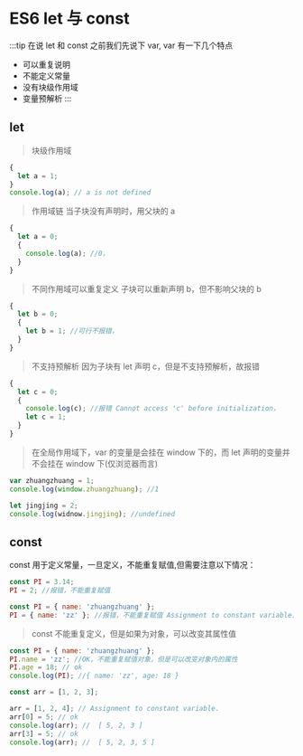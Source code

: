 # ES6 let 与 const

:::tip
在说 let 和 const 之前我们先说下 var, var 有一下几个特点

- 可以重复说明
- 不能定义常量
- 没有块级作用域
- 变量预解析
  :::

## let

> 块级作用域

```js
{
  let a = 1;
}
console.log(a); // a is not defined
```

> 作用域链 当子块没有声明时，用父块的 a

```js
{
  let a = 0;
  {
    console.log(a); //0，
  }
}
```

> 不同作用域可以重复定义
> 子块可以重新声明 b，但不影响父块的 b

```js
{
  let b = 0;
  {
    let b = 1; //可行不报错，
  }
}
```

> 不支持预解析
> 因为子块有 let 声明 c，但是不支持预解析，故报错

```js
{
  let c = 0;
  {
    console.log(c); //报错 Cannot access 'c' before initialization，
    let c = 1;
  }
}
```

> 在全局作用域下，var 的变量是会挂在 window 下的，而 let 声明的变量并不会挂在 window 下(仅浏览器而言)

```js
var zhuangzhuang = 1;
console.log(window.zhuangzhuang); //1

let jingjing = 2;
console.log(widnow.jingjing); //undefined
```

## const

const 用于定义常量，一旦定义，不能重复赋值,但需要注意以下情况：

```js
const PI = 3.14;
PI = 2; //报错，不能重复赋值

const PI = { name: 'zhuangzhuang' };
PI = { name: 'zz' }; //报错，不能重复赋值 Assignment to constant variable.
```

> const 不能重复定义，但是如果为对象，可以改变其属性值

```js
const PI = { name: 'zhuangzhuang' };
PI.name = 'zz'; //OK，不能重复赋值对象，但是可以改变对象内的属性
PI.age = 18; // ok
console.log(PI); //{ name: 'zz', age: 18 }

const arr = [1, 2, 3];

arr = [1, 2, 4]; // Assignment to constant variable.
arr[0] = 5; // ok
console.log(arr); //  [ 5, 2, 3 ]
arr[3] = 5; // ok
console.log(arr); //  [ 5, 2, 3, 5 ]
```
